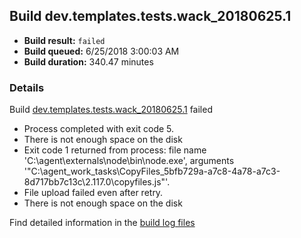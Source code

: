 ## Build dev.templates.tests.wack_20180625.1
- **Build result:** `failed`
- **Build queued:** 6/25/2018 3:00:03 AM
- **Build duration:** 340.47 minutes
### Details
Build [dev.templates.tests.wack_20180625.1](https://winappstudio.visualstudio.com/web/build.aspx?pcguid=a4ef43be-68ce-4195-a619-079b4d9834c2&builduri=vstfs%3a%2f%2f%2fBuild%2fBuild%2f25922) failed

+ Process completed with exit code 5.
+ There is not enough space on the disk
+ Exit code 1 returned from process: file name 'C:\agent\externals\node\bin\node.exe', arguments '"C:\agent\_work\_tasks\CopyFiles_5bfb729a-a7c8-4a78-a7c3-8d717bb7c13c\2.117.0\copyfiles.js"'.
+ File upload failed even after retry.
+ There is not enough space on the disk

Find detailed information in the [build log files](https://uwpctdiags.blob.core.windows.net/buildlogs/dev.templates.tests.wack_20180625.1_logs.zip)
